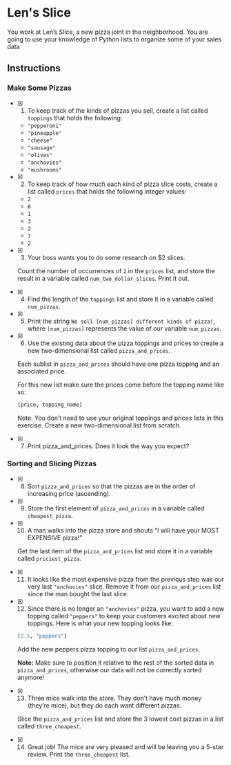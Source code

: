 # Len's Slice
You work at Len’s Slice, a new pizza joint in the neighborhood. You are going to use your knowledge of Python lists to organize some of your sales data

## Instructions

### Make Some Pizzas


- [x] 1. To keep track of the kinds of pizzas you sell, create a list called `toppings` that holds the following:
    - `"pepperoni"`
    - `"pineapple"`
    - `"cheese"`
    - `"sausage"`
    - `"olives"`
    - `"anchovies"`
    - `"mushrooms"`

- [x] 2. To keep track of how much each kind of pizza slice costs, create a list called `prices` that holds the following integer values:
    - `2`
    - `6`
    - `1`
    - `3`
    - `2`
    - `7`
    - `2`

- [x] 3. Your boss wants you to do some research on $2 slices.

    Count the number of occurrences of `2` in the `prices` list, and store the result in a variable called `num_two_dollar_slices`. Print it out.

- [x] 4. Find the length of the `toppings` list and store it in a variable called `num_pizzas`.

- [x] 5. Print the string `We sell [num_pizzas] different kinds of pizza!`, where `[num_pizzas]` represents the value of our variable `num_pizzas`.

- [x] 6. Use the existing data about the pizza toppings and prices to create a new two-dimensional list called `pizza_and_prices`.

    Each sublist in `pizza_and_prices` should have one pizza topping and an associated price.

    For this new list make sure the prices come before the topping name like so:
    ```py
    [price, topping_name]
    ```
    Note: You don’t need to use your original toppings and prices lists in this exercise. Create a new two-dimensional list from scratch.

- [x] 7. Print pizza_and_prices.
    Does it look the way you expect?

### Sorting and Slicing Pizzas

- [x] 8. Sort `pizza_and_prices` so that the pizzas are in the order of increasing price (ascending).

- [x] 9. Store the first element of `pizza_and_prices` in a variable called `cheapest_pizza`.

- [x] 10. A man walks into the pizza store and shouts “I will have your MOST EXPENSIVE pizza!”

    Get the last item of the `pizza_and_prices` list and store it in a variable called `priciest_pizza`.

- [x] 11. It looks like the most expensive pizza from the previous step was our very last `"anchovies"` slice. Remove it from our `pizza_and_prices` list since the man bought the last slice.

- [x] 12. Since there is no longer an `"anchovies"` pizza, you want to add a new topping called `"peppers"` to keep your customers excited about new toppings. Here is what your new topping looks like:
    ```py
    [2.5, "peppers"]
    ```

    Add the new peppers pizza topping to our list `pizza_and_prices`.

    **Note:** Make sure to position it relative to the rest of the sorted data in `pizza_and_prices`, otherwise our data will not be correctly sorted anymore!

- [x] 13. Three mice walk into the store. They don’t have much money (they’re mice), but they do each want different pizzas.

    Slice the `pizza_and_prices` list and store the 3 lowest cost pizzas in a list called `three_cheapest`.

- [x] 14. Great job! The mice are very pleased and will be leaving you a 5-star review.
    Print the `three_cheapest` list.